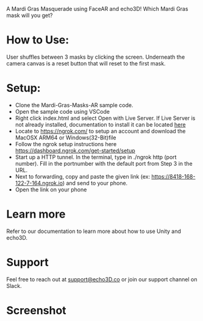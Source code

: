 A Mardi Gras Masquerade using FaceAR and echo3D! Which Mardi Gras mask will you get? 

# How to Use:
User shuffles between 3 masks by clicking the screen. Underneath the camera canvas is a reset button that will reset to the first mask.

# Setup:

* Clone the Mardi-Gras-Masks-AR sample code.
* Open the sample code using VSCode
* Right click index.html and select Open with Live Server. If Live Server is not already installed, documentation to install it can be located [here](https://marketplace.visualstudio.com/items?itemName=ritwickdey.LiveServer)
* Locate to https://ngrok.com/ to setup an account and download the MacOSX ARM64 or Windows(32-Bit)file
* Follow the ngrok setup instructions here https://dashboard.ngrok.com/get-started/setup
* Start up a HTTP tunnel. In the terminal, type in ./ngrok http (port number). Fill in the portnumber with the default port from Step 3 in the URL. 
* Next to forwarding, copy and paste the given link (ex: https://8418-168-122-7-164.ngrok.io) and send to your phone.
* Open the link on your phone

# Learn more
Refer to our documentation to learn more about how to use Unity and echo3D.

# Support
Feel free to reach out at support@echo3D.co or join our support channel on Slack.

# Screenshot
